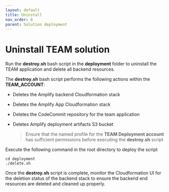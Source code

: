 ```yaml
---
layout: default
title: Uninstall
nav_order: 6
parent: Solution deployment
---
```


# Uninstall TEAM solution

Run the **destroy.sh** bash script in the **deployment** folder to uninstall the TEAM application and delete all backend resources.

The **destroy.sh** bash script performs the following actions within the **TEAM_ACCOUNT**:

- Deletes the Amplify backend Cloudformation stack
- Deletes the Amplify App Cloudformation stack
- Deletes the CodeCommit repository for the team application
- Deletes Amplify deployment artifacts S3 bucket

  > Ensure that the named profile for the **TEAM Deployment account** has sufficient permissions before executing the **destroy.sh** script

Execute the following command in the root directory to deploy the script

```
cd deployment
./delete.sh
```
Once the **destroy.sh** script is complete, monitor the Cloudformation UI for the deletion status of the backend stack  to ensure the backend end resources are deleted and cleaned up properly.
